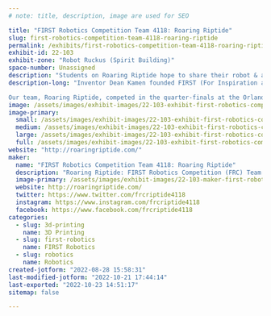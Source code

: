 ```yaml
---
# note: title, description, image are used for SEO

title: "FIRST Robotics Competition Team 4118: Roaring Riptide"
slug: first-robotics-competition-team-4118-roaring-riptide
permalink: /exhibits/first-robotics-competition-team-4118-roaring-riptide/
exhibit-id: 22-103
exhibit-zone: "Robot Ruckus (Spirit Building)"
space-number: Unassigned
description: "Students on Roaring Riptide hope to share their robot & assistive technology work with attendees."
description-long: "Inventor Dean Kamen founded FIRST (For Inspiration and Recognition of Science and Technology) in 1989. FIRST is about inspiring innovation, igniting curiosity, and creating pathways for students in the STEM (Science, Technology, Engineering, and Math) fields. Each January, teams from around the world are tasked with a challenge during a Season Kickoff Event. During the build season (following kickoff) teams work through the design process, with the ultimate goal of building a successful competition robot.  In the months of March and April, teams compete at district, regional, and world competitions.

Our team, Roaring Riptide, competed in the quarter-finals at the Orlando Regional Competition in March 2022. We hope to share more about our student-designed and built robot with you in our FIRST Robotics booth demo."
image: /assets/images/exhibit-images/22-103-exhibit-first-robotics-competition-team-4118-roaring-riptide-43-roaring-riptide-logo-2022-white-bg-4578-large.png
image-primary: 
  small: /assets/images/exhibit-images/22-103-exhibit-first-robotics-competition-team-4118-roaring-riptide-43-roaring-riptide-logo-2022-white-bg-4578-small.png
  medium: /assets/images/exhibit-images/22-103-exhibit-first-robotics-competition-team-4118-roaring-riptide-43-roaring-riptide-logo-2022-white-bg-4578-medium.png
  large: /assets/images/exhibit-images/22-103-exhibit-first-robotics-competition-team-4118-roaring-riptide-43-roaring-riptide-logo-2022-white-bg-4578-large.png
  full: /assets/images/exhibit-images/22-103-exhibit-first-robotics-competition-team-4118-roaring-riptide-43-roaring-riptide-logo-2022-white-bg-4578-full.png
website: "http://roaringriptide.com/"
maker: 
  name: "FIRST Robotics Competition Team 4118: Roaring Riptide"
  description: "Roaring Riptide: FIRST Robotics Competition (FRC) Team 4118, was founded in 2011 at P.K. Yonge DRS in Gainesville, Florida. Our high-school team is part of a K-12, public research school that&#039;s a subset of the College of Education at the University of Florida. Though we’ve had many successes as a team, we’re most proud of our work in Assistive Technology. In February 2020, we founded our #FIRSTwithAT program and have gained the support and recognition from 4 local college student organizations, as well as national organizations for our work. In addition to these partnerships, the students of Roaring Riptide have contributed over 4500 hours to promote STEM education, assistive technology outreach, and within the other FIRST program levels."
  image-primary: /assets/images/exhibit-images/22-103-maker-first-robotics-competition-team-4118-roaring-riptide-roaring-riptide-logo-2022-white-bg-medium.png
  website: http://roaringriptide.com/
  twitter: https://www.twitter.com/frcriptide4118
  instagram: https://www.instagram.com/frcriptide4118
  facebook: https://www.facebook.com/frcriptide4118
categories: 
  - slug: 3d-printing
    name: 3D Printing
  - slug: first-robotics
    name: FIRST Robotics
  - slug: robotics
    name: Robotics
created-jotform: "2022-08-28 15:58:31"
last-modified-jotform: "2022-10-21 17:44:14"
last-exported: "2022-10-23 14:51:17"
sitemap: false

---
```

